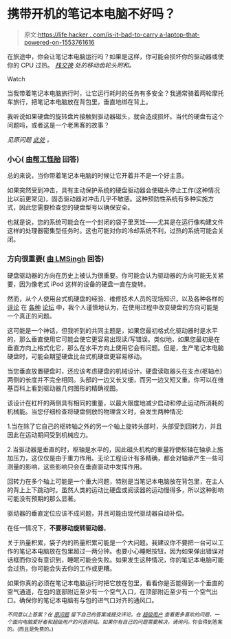 # 携带开机的笔记本电脑不好吗？

> 原文:[https://life hacker . com/is-it-bad-to-carry a-laptop-that-powered-on-1553761616](https://lifehacker.com/is-it-bad-to-carry-a-laptop-thats-powered-on-1553761616)

在旅途中，你会让笔记本电脑运行吗？如果是这样，你可能会损坏你的驱动器或使你的 CPU 过热。 [*栈交换*](http://superuser.com/?utm_source=lifehacker&utm_medium=syndication&utm_campaign=crowdhacker&utm_content=superuser-111) *处的移动齿轮头附和。*

Watch

当我带着笔记本电脑旅行时，让它运行耗时的任务有多安全？我通常骑着两轮摩托车旅行，把笔记本电脑放在背包里，垂直地绑在背上。

我听说如果硬盘的旋转盘片接触到驱动器磁头，就会造成损坏。当代的硬盘有这个问题吗，或者这是一个老黑客的故事？

*见原问题* [*此处*](http://superuser.com/q/701976/2954?utm_source=lifehacker&utm_medium=syndication&utm_campaign=crowdhacker&utm_content=superuser-111) *。*

### 小心( [由帮工怪胎](http://superuser.com/a/701993/10165?utm_source=lifehacker&utm_medium=syndication&utm_campaign=crowdhacker&utm_content=superuser-111) 回答)

总的来说，当你带着笔记本电脑的时候让它开着并不是一个好主意。

如果突然受到冲击，具有主动保护系统的硬盘驱动器会使磁头停止工作(这种情况比以前更常见)，固态驱动器对冲击几乎不敏感。这种预防性系统有多种实施方式，因此您需要检查您的硬盘型号以确保安全。

也就是说，您的系统可能会在一个封闭的袋子里烹饪——尤其是在运行像构建文件这样的处理器密集型任务时。这也可能对你的冷却系统不利，过热的系统可能会关闭。

### 方向很重要( [由 LMSingh](http://superuser.com/a/702223/90963?utm_source=lifehacker&utm_medium=syndication&utm_campaign=crowdhacker&utm_content=superuser-111) 回答)

硬盘驱动器的方向在历史上被认为很重要。你可能会认为驱动器的方向可能无关紧要，因为像老式 iPod 这样的设备的硬盘一直在旋转。

然而，从个人使用台式机硬盘的经验、维修技术人员的现场知识，以及各种各样的[评论](http://serverfault.com/a/14245) 在 [各种](http://hardforum.com/showthread.php?t=1512482) [论坛](http://hardforum.com/showpost.php?s=8249ef649e3616f32823f34b635aeeac&p=1035610869&postcount=2) 中，我个人谨慎地认为，在使用过程中改变硬盘的方向可能是一个真正的问题。

这可能是一个神话，但我听到的共同主题是，如果您最初格式化驱动器时是水平的，那么垂直使用它可能会使它更容易出现读/写错误。类似地，如果您最初是在垂直方向上格式化它，那么在水平方向上使用它会有问题。但是，生产笔记本电脑硬盘时，可能会期望硬盘比台式机硬盘更容易移动。

当您垂直放置硬盘时，还应该考虑硬盘的机械设计。硬盘读取器头在支点(枢轴点)两侧的长度并不完全相同。头部的一边又长又细，而另一边又短又重。你可以在维基百科上看到驱动器几何图形的精确视图。

该设计在杠杆的两侧具有相同的重量，以最大限度地减少启动和停止运动所消耗的机械能。当您仔细检查将硬盘侧放的物理含义时，会发生两种情况:

1.当在除了它自己的枢转轴之外的另一个轴上旋转头部时，头部受到回转力，并且因此在运动期间受到机械应力。

2.当驱动器是垂直的时，枢轴是水平的，因此磁头机构的重量将使枢轴在轴承上施加压力，这仅仅是由于重力作用。无论工程设计有多精确，都会对轴承产生一些可测量的影响，这些影响只会在垂直驱动中发挥作用。

回转力在多个轴上可能是一个重大问题，特别是当笔记本电脑放在背包里，在主人的背上上下跳动时。虽然人类的运动比硬盘或阅读器的运动慢得多，所以这种影响可能没有预期的那么显著。

驱动器的垂直定位应该不成问题，并且可能由现代驱动器自动补偿。

在任一情况下，**不要移动旋转驱动器**。

关于热量积累，袋子内的热量积累可能是一个大问题。我建议你不要把一台可以工作的笔记本电脑放在包里超过一两分钟。也要小心睡眠按钮，因为如果弹出错误对话框而你没有意识到，睡眠可能会失败。如果发生这种情况，你的笔记本电脑可能会过热，你可能会失去你的工作或更糟。

如果你真的必须在笔记本电脑运行时把它放在包里，看看你是否能得到一个垂直的空气通道，在包的底部附近至少有一个空气入口，在顶部附近至少有一个空气出口。确保你的笔记本电脑有与包的进气口对齐的通风口。

<small>*不同意以上答案？在*</small> [<small>*原问题*</small>](http://superuser.com/q/701976/2954?utm_source=lifehacker&utm_medium=syndication&utm_campaign=crowdhacker&utm_content=superuser-111) <small>*留下自己的答案或提交评论。在*</small> [<small>*超级用户*</small>](http://superuser.com/?utm_source=lifehacker&utm_medium=syndication&utm_campaign=crowdhacker&utm_content=superuser-111) <small>*查看更多喜欢的问题，一个面向电脑爱好者和超级用户的问答网站。如果你有自己的问题需要解决，请询问*</small>[<small></small>](http://superuser.com/questions/ask?utm_source=lifehacker&utm_medium=syndication&utm_campaign=crowdhacker&utm_content=superuser-111109)*<small>*。你会得到答案的。(而且是免费的。)*</small>*